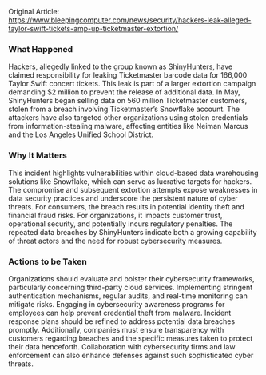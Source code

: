 Original Article: https://www.bleepingcomputer.com/news/security/hackers-leak-alleged-taylor-swift-tickets-amp-up-ticketmaster-extortion/

### What Happened

Hackers, allegedly linked to the group known as ShinyHunters, have claimed responsibility for leaking Ticketmaster barcode data for 166,000 Taylor Swift concert tickets. This leak is part of a larger extortion campaign demanding $2 million to prevent the release of additional data. In May, ShinyHunters began selling data on 560 million Ticketmaster customers, stolen from a breach involving Ticketmaster’s Snowflake account. The attackers have also targeted other organizations using stolen credentials from information-stealing malware, affecting entities like Neiman Marcus and the Los Angeles Unified School District.

### Why It Matters

This incident highlights vulnerabilities within cloud-based data warehousing solutions like Snowflake, which can serve as lucrative targets for hackers. The compromise and subsequent extortion attempts expose weaknesses in data security practices and underscore the persistent nature of cyber threats. For consumers, the breach results in potential identity theft and financial fraud risks. For organizations, it impacts customer trust, operational security, and potentially incurs regulatory penalties. The repeated data breaches by ShinyHunters indicate both a growing capability of threat actors and the need for robust cybersecurity measures.

### Actions to be Taken

Organizations should evaluate and bolster their cybersecurity frameworks, particularly concerning third-party cloud services. Implementing stringent authentication mechanisms, regular audits, and real-time monitoring can mitigate risks. Engaging in cybersecurity awareness programs for employees can help prevent credential theft from malware. Incident response plans should be refined to address potential data breaches promptly. Additionally, companies must ensure transparency with customers regarding breaches and the specific measures taken to protect their data henceforth. Collaboration with cybersecurity firms and law enforcement can also enhance defenses against such sophisticated cyber threats.